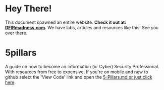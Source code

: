 # Hey There!
This document spawned an entire website. **Check it out at: [DFIRmadness.com](https://dfirmadness.com).** We have labs, articles and resources like this! See you over there.

# 5pillars
A guide on how to become an Information (or Cyber) Security Professional.  With resources from free to expensive. If you're on mobile and new to github select the 'View Code' link and open the [5-Pillars.md or just click here](https://github.com/ED-209-MK7/5pillars/blob/master/5-Pillars.md).
